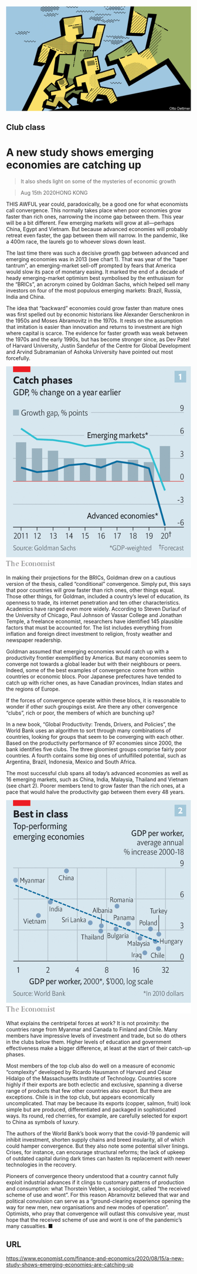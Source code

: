 ![](./images/20200815_FND001_0.jpg)

## Club class

# A new study shows emerging economies are catching up

> It also sheds light on some of the mysteries of economic growth

> Aug 15th 2020HONG KONG

THIS AWFUL year could, paradoxically, be a good one for what economists call convergence. This normally takes place when poor economies grow faster than rich ones, narrowing the income gap between them. This year will be a bit different. Few emerging markets will grow at all—perhaps China, Egypt and Vietnam. But because advanced economies will probably retreat even faster, the gap between them will narrow. In the pandemic, like a 400m race, the laurels go to whoever slows down least.

The last time there was such a decisive growth gap between advanced and emerging economies was in 2013 (see chart 1). That was year of the “taper tantrum”, an emerging-market sell-off prompted by fears that America would slow its pace of monetary easing. It marked the end of a decade of heady emerging-market optimism best symbolised by the enthusiasm for the “BRICs”, an acronym coined by Goldman Sachs, which helped sell many investors on four of the most populous emerging markets: Brazil, Russia, India and China.

The idea that “backward” economies could grow faster than mature ones was first spelled out by economic historians like Alexander Gerschenkron in the 1950s and Moses Abramovitz in the 1970s. It rests on the assumption that imitation is easier than innovation and returns to investment are high where capital is scarce. The evidence for faster growth was weak between the 1970s and the early 1990s, but has become stronger since, as Dev Patel of Harvard University, Justin Sandefur of the Centre for Global Development and Arvind Subramanian of Ashoka University have pointed out most forcefully.



![](./images/20200815_FNC190.png)

In making their projections for the BRICs, Goldman drew on a cautious version of the thesis, called “conditional” convergence. Simply put, this says that poor countries will grow faster than rich ones, other things equal. Those other things, for Goldman, included a country’s level of education, its openness to trade, its internet penetration and ten other characteristics. Academics have ranged even more widely. According to Steven Durlauf of the University of Chicago, Paul Johnson of Vassar College and Jonathan Temple, a freelance economist, researchers have identified 145 plausible factors that must be accounted for. The list includes everything from inflation and foreign direct investment to religion, frosty weather and newspaper readership.

Goldman assumed that emerging economies would catch up with a productivity frontier exemplified by America. But many economies seem to converge not towards a global leader but with their neighbours or peers. Indeed, some of the best examples of convergence come from within countries or economic blocs. Poor Japanese prefectures have tended to catch up with richer ones, as have Canadian provinces, Indian states and the regions of Europe.

If the forces of convergence operate within these blocs, it is reasonable to wonder if other such groupings exist. Are there any other convergence “clubs”, rich or poor, the members of which are bunching up?

In a new book, “Global Productivity: Trends, Drivers, and Policies”, the World Bank uses an algorithm to sort through many combinations of countries, looking for groups that seem to be converging with each other. Based on the productivity performance of 97 economies since 2000, the bank identifies five clubs. The three gloomiest groups comprise fairly poor countries. A fourth contains some big ones of unfulfilled potential, such as Argentina, Brazil, Indonesia, Mexico and South Africa.

The most successful club spans all today’s advanced economies as well as 16 emerging markets, such as China, India, Malaysia, Thailand and Vietnam (see chart 2). Poorer members tend to grow faster than the rich ones, at a pace that would halve the productivity gap between them every 48 years.



![](./images/20200815_FNC153.png)

What explains the centripetal forces at work? It is not proximity: the countries range from Myanmar and Canada to Finland and Chile. Many members have impressive levels of investment and trade, but so do others in the clubs below them. Higher levels of education and government effectiveness make a bigger difference, at least at the start of their catch-up phases.

Most members of the top club also do well on a measure of economic “complexity” developed by Ricardo Hausmann of Harvard and César Hidalgo of the Massachusetts Institute of Technology. Countries score highly if their exports are both eclectic and exclusive, spanning a diverse range of products that few other countries also export. But there are exceptions. Chile is in the top club, but appears economically uncomplicated. That may be because its exports (copper, salmon, fruit) look simple but are produced, differentiated and packaged in sophisticated ways. Its round, red cherries, for example, are carefully selected for export to China as symbols of luxury.

The authors of the World Bank’s book worry that the covid-19 pandemic will inhibit investment, shorten supply chains and breed insularity, all of which could hamper convergence. But they also note some potential silver linings. Crises, for instance, can encourage structural reforms; the lack of upkeep of outdated capital during dark times can hasten its replacement with newer technologies in the recovery.

Pioneers of convergence theory understood that a country cannot fully exploit industrial advances if it clings to customary patterns of production and consumption: what Thorstein Veblen, a sociologist, called “the received scheme of use and wont”. For this reason Abramovitz believed that war and political convulsion can serve as a “ground-clearing experience opening the way for new men, new organisations and new modes of operation”. Optimists, who pray that convergence will outlast this convulsive year, must hope that the received scheme of use and wont is one of the pandemic’s many casualties. ■

## URL

https://www.economist.com/finance-and-economics/2020/08/15/a-new-study-shows-emerging-economies-are-catching-up
